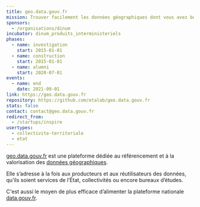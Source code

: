 ```yaml
---
title: geo.data.gouv.fr
mission: Trouver facilement les données géographiques dont vous avez besoin
sponsors:
  - /organisations/dinum
incubator: dinum_produits_interministeriels
phases:
  - name: investigation
    start: 2015-01-01
  - name: construction
    start: 2015-01-01
  - name: alumni
    start: 2020-07-01
events:
  - name: end
    date: 2021-09-01
link: https://geo.data.gouv.fr
repository: https://github.com/etalab/geo.data.gouv.fr
stats: false
contact: contact@geo.data.gouv.fr
redirect_from:
  - /startups/inspire
usertypes:
  - collectivite-territoriale
  - etat
---
```

[geo.data.gouv.fr](https://geo.data.gouv.fr) est une plateforme dédiée au référencement et à la valorisation des [données géographiques](https://fr.wikipedia.org/wiki/Information_g%C3%A9ographique).

Elle s’adresse à la fois aux producteurs et aux réutilisateurs des données, qu’ils soient services de l’État, collectivités ou encore bureaux d’études.

C'est aussi le moyen de plus efficace d’alimenter la plateforme nationale [data.gouv.fr](https://www.data.gouv.fr).
